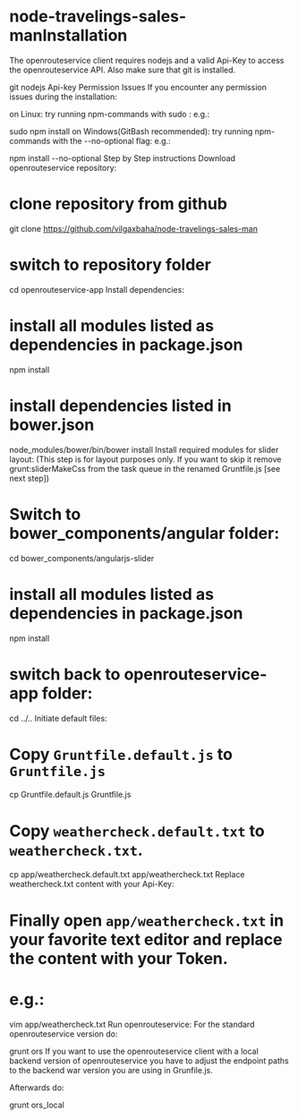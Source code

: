 # node-travelings-sales-manInstallation
The openrouteservice client requires nodejs and a valid Api-Key to access the openrouteservice API. Also make sure that git is installed.

git
nodejs
Api-key
Permission Issues
If you encounter any permission issues during the installation:

on Linux: try running npm-commands with sudo :
e.g.:

sudo npm install
on Windows(GitBash recommended): try running npm-commands with the --no-optional flag:
e.g.:

npm install --no-optional
Step by Step instructions
Download openrouteservice repository:
# clone repository from github
git clone https://github.com/vilgaxbaha/node-travelings-sales-man

# switch to repository folder
cd openrouteservice-app
Install dependencies:
# install all modules listed as dependencies in package.json
npm install

# install dependencies listed in bower.json
node_modules/bower/bin/bower install
Install required modules for slider layout:
(This step is for layout purposes only. If you want to skip it remove grunt:sliderMakeCss from the task queue in the renamed Gruntfile.js [see next step])

# Switch to bower_components/angular folder:
cd bower_components/angularjs-slider

# install all modules listed as dependencies in package.json
npm install

# switch back to openrouteservice-app folder:
cd ../..
Initiate default files:
# Copy `Gruntfile.default.js` to `Gruntfile.js`
cp Gruntfile.default.js Gruntfile.js

# Copy `weathercheck.default.txt` to `weathercheck.txt`.
cp app/weathercheck.default.txt app/weathercheck.txt
Replace weathercheck.txt content with your Api-Key:
# Finally open `app/weathercheck.txt` in your favorite text editor and replace the content with your Token.
# e.g.:
vim app/weathercheck.txt
Run openrouteservice:
For the standard openrouteservice version do:

grunt ors
If you want to use the openrouteservice client with a local backend version of openrouteservice you have to adjust the endpoint paths to the backend war version you are using in Grunfile.js.

Afterwards do:

grunt ors_local
